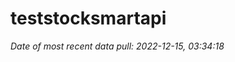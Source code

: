 
<!-- README.md is generated from README.Rmd. Please edit that file -->

# teststocksmartapi

*Date of most recent data pull: 2022-12-15, 03:34:18*
